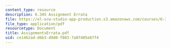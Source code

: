 ```yaml
---
content_type: resource
description: 6.345 Assignment Errata
file: https://ol-ocw-studio-app-production.s3.amazonaws.com/courses/6-345-automatic-speech-recognition-spring-2003/ce1462add6b3d9d0f0837a07405e67f4_AssignmentsErrata.pdf
file_type: application/pdf
resourcetype: Document
title: AssignmentsErrata.pdf
uid: ce1462ad-d6b3-d9d0-f083-7a07405e67f4
---
```

